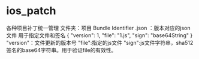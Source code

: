 # ios_patch
各种项目补丁统一管理 
文件夹：项目 Bundle Identifier
  <Build>.json ：版本对应的json文件 用于指定文件和签名
  {
    "version": 1,
    "file": "1.js",
    "sign": "base64String"
  }
  "version"：文件更新的版本号
  "file":指定的js文件
  "sign":js文件字符串，sha512 签名的base64字符串。用于验证file的有效性。
   


